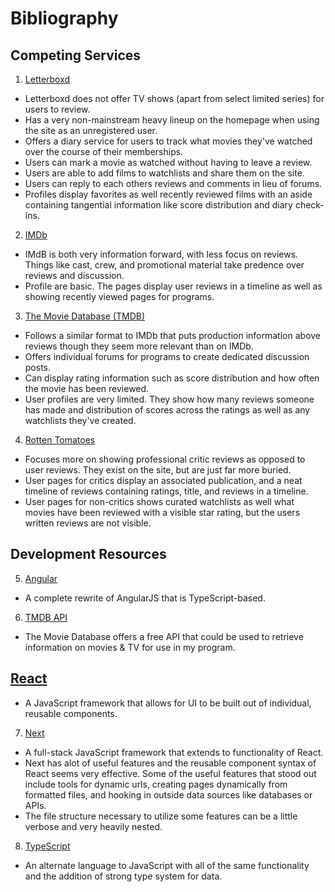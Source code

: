 # Bibliography

## Competing Services
1. [Letterboxd](https://letterboxd.com/welcome)
- Letterboxd does not offer TV shows (apart from select limited series) for users to review.
- Has a very non-mainstream heavy lineup on the homepage when using the site as an unregistered user.
- Offers a diary service for users to track what movies they've watched over the course of their memberships.
- Users can mark a movie as watched without having to leave a review.
- Users are able to add films to watchlists and share them on the site.
- Users can reply to each others reviews and comments in lieu of forums.
- Profiles display favorites as well recently reviewed films with an aside containing tangential information like score distribution and diary check-ins.

2. [IMDb](https://www.imdb.com/?ref_=nv_home)
- IMdB is both very information forward, with less focus on reviews. Things like cast, crew, and promotional material take predence over reviews and discussion.
- Profile are basic. The pages display user reviews in a timeline as well as showing recently viewed pages for programs.

3. [The Movie Database (TMDB)](https://www.themoviedb.org/?language=en-US)
- Follows a similar format to IMDb that puts production information above reviews though they seem more relevant than on IMDb.
- Offers individual forums for programs to create dedicated discussion posts.
- Can display rating information such as score distribution and how often the movie has been reviewed.
- User profiles are very limited. They show how many reviews someone has made and distribution of scores across the ratings as well as any watchlists they've created.

4. [Rotten Tomatoes](https://www.rottentomatoes.com/)
- Focuses more on showing professional critic reviews as opposed to user reviews. They exist on the site, but are just far more buried.
- User pages for critics display an associated publication, and a neat timeline of reviews containing ratings, title, and reviews in a timeline.
- User pages for non-critics shows curated watchlists as well what movies have been reviewed with a visible star rating, but the users written reviews are not visible.

## Development Resources

5. [Angular](https://angular.io)
- A complete rewrite of AngularJS that is TypeScript-based.

6. [TMDB API](https://developer.themoviedb.org/docs)
- The Movie Database offers a free API that could be used to retrieve information on movies & TV for use in my program.

## [React](https://react.dev/)
- A JavaScript framework that allows for UI to be built out of individual, reusable components.

7. [Next](https://nextjs.org/)
- A full-stack JavaScript framework that extends to functionality of React.
- Next has alot of useful features and the reusable component syntax of React seems very effective. Some of the useful features that stood out include tools for dynamic urls, creating pages dynamically from formatted files, and hooking in outside data sources like databases or APIs.
- The file structure necessary to utilize some features can be a little verbose and very heavily nested.

8. [TypeScript](https://www.typescriptlang.org/)
- An alternate language to JavaScript with all of the same functionality and the addition of strong type system for data.